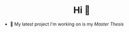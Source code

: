 <h1 align="center">Hi 👋</h1>

<!--<p align="left"> 
  <a href="https://github.com/ryo-ma/github-profile-trophy"><img src="https://github-profile-trophy.vercel.app/?username=nhoelzl&margin-w=10" alt="nhoelzl"/></a></p>-->

- 🔭 My latest project I'm working on is my *Master Thesis*





